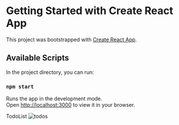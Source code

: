 # Getting Started with Create React App

This project was bootstrapped with [Create React App](https://github.com/facebook/create-react-app).

## Available Scripts

In the project directory, you can run:

### `npm start`

Runs the app in the development mode.\
Open [http://localhost:3000](http://localhost:3000) to view it in your browser.

TodoList
![todos](https://user-images.githubusercontent.com/116573908/212450857-9d64eafc-24ab-4afa-a026-8ad79b84bcea.png)
